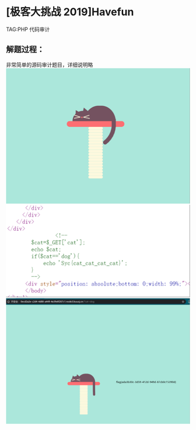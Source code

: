 # [极客大挑战 2019]Havefun  
TAG:PHP 代码审计  
## 解题过程：  
非常简单的源码审计题目，详细说明略  
![20210108163836](https://raw.githubusercontent.com/mrzhang76/MdPicture/master/20210108163836.png)  
![20210108163844](https://raw.githubusercontent.com/mrzhang76/MdPicture/master/20210108163844.png)  
![20210108163856](https://raw.githubusercontent.com/mrzhang76/MdPicture/master/20210108163856.png)  